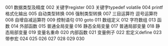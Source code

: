 001 数据类型及精度
002 关键字register
003 关键字typedef  volatile
004 printf 格式化输出
005 自动类型转换
006 强制类型转换
007 三目运算符 逗号运算符
008 自增自减运算符
009 控制语句
010 goto
011 数组定义
012 字符数组
013 函数
014 外部函数
015 普通全局变量
016 静态全局变量
017 普通局部变量
018 静态局部变量
019 变量名重命
020 内部函数
021 变量例子
022 宏定义define
023 带参宏
024 
025 
026 
027 
028 
029 
030 
 